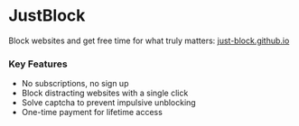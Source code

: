 # JustBlock

Block websites and get free time for what truly matters: [just-block.github.io](https://just-block.github.io)

### Key Features

- No subscriptions, no sign up
- Block distracting websites with a single click
- Solve captcha to prevent impulsive unblocking
- One-time payment for lifetime access
